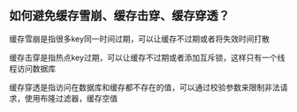 ## 如何避免缓存雪崩、缓存击穿、缓存穿透？

缓存雪崩是指很多key同一时间过期，可以让缓存不过期或者将失效时间打散

缓存击穿是指热点key过期，可以让缓存不过期或者添加互斥锁，这样只有一个线程访问数据库

缓存穿透是指访问在数据库和缓存都不存在的值，可以通过校验参数来限制非法请求，使用布隆过滤器，缓存空值

